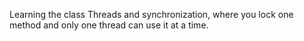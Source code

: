 Learning the class Threads and synchronization, where you lock one method and only one thread can use it at a time.
